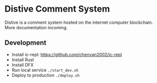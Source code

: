 # Distive Comment System
Distive is a comment system hosted on the internet computer blockchain.
More documentation incoming.


## Development
- Install ic-repl: https://github.com/chenyan2002/ic-repl
- Install Rust
- Install DFX
- Run local service `./start_dev.sh`
- Deploy to production `./deploy.sh`